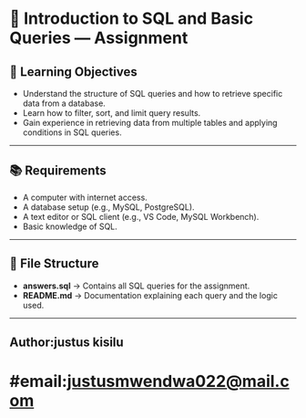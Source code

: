 # 📄 Introduction to SQL and Basic Queries — Assignment

## 🎯 Learning Objectives
- Understand the structure of SQL queries and how to retrieve specific data from a database.
- Learn how to filter, sort, and limit query results.
- Gain experience in retrieving data from multiple tables and applying conditions in SQL queries.

---

## 📚 Requirements
- A computer with internet access.
- A database setup (e.g., MySQL, PostgreSQL).
- A text editor or SQL client (e.g., VS Code, MySQL Workbench).
- Basic knowledge of SQL.

---

## 📂 File Structure
- **answers.sql** → Contains all SQL queries for the assignment.
- **README.md** → Documentation explaining each query and the logic used.

---

 ## Author:justus kisilu
 # #email:justusmwendwa022@mail.com
